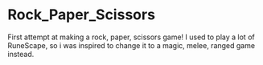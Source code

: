 # Rock_Paper_Scissors
First attempt at making a rock, paper, scissors game! I used to play a lot of RuneScape, so i was inspired to change it to a magic, melee, ranged game instead.